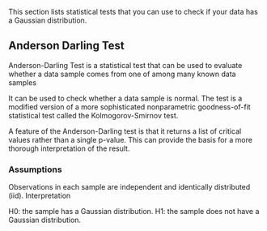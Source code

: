This section lists statistical tests that you can use to check if your data has a Gaussian distribution.

## Anderson Darling Test

Anderson-Darling Test is a statistical test that can be used to evaluate whether a data sample comes from one of among many known data samples

It can be used to check whether a data sample is normal. The test is a modified version of a more sophisticated nonparametric goodness-of-fit statistical test called the Kolmogorov-Smirnov test.

A feature of the Anderson-Darling test is that it returns a list of critical values rather than a single p-value. This can provide the basis for a more thorough interpretation of the result.

### Assumptions

Observations in each sample are independent and identically distributed (iid).
Interpretation

H0: the sample has a Gaussian distribution.
H1: the sample does not have a Gaussian distribution.
